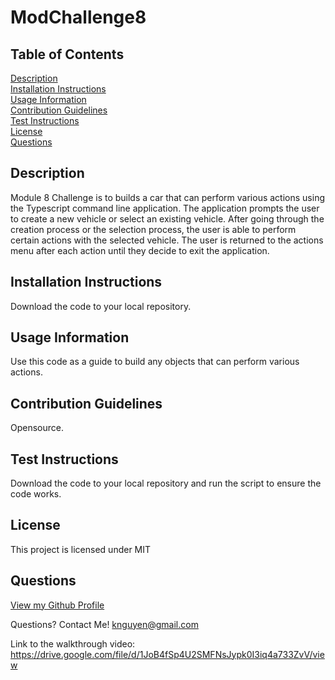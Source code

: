 # ModChallenge8

## Table of Contents
[Description](#description)<br />
[Installation Instructions](#installation-instructions)<br />
[Usage Information](#usage-information)<br />
[Contribution Guidelines](#contribution-guidelines)<br />
[Test Instructions](#test-instructions)<br />
[License](#license)<br />
[Questions](#questions)<br />

## Description
Module 8 Challenge is to builds a car that can perform various actions using the Typescript command line application. The application prompts the user to create a new vehicle or select an existing vehicle. After going through the creation process or the selection process, the user is able to perform certain actions with the selected vehicle. The user is returned to the actions menu after each action until they decide to exit the application.

## Installation Instructions
Download the code to your local repository.

## Usage Information
Use this code as a guide to build any objects that can perform various actions. 

## Contribution Guidelines
Opensource.

## Test Instructions
Download the code to your local repository and run the script to ensure the code works.

## License
This project is licensed under MIT

## Questions
[View my Github Profile](https://github.com/ProgramWithKimta/ModChallenge8.git)

Questions? Contact Me! [knguyen@gmail.com](mailto:knguyen@gmail.com)

Link to the walkthrough video: https://drive.google.com/file/d/1JoB4fSp4U2SMFNsJypk0I3iq4a733ZvV/view